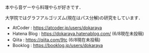 本やら音ゲーやら料理やらが好きです．

大学院ではグラフアルゴリズム(現在はパス分解)の研究をしています．

- AtCoder : https://atcoder.jp/users/dokaraya
- Hatena Blog : https://dokaraya.hatenablog.com/ (6/8現在未投稿)
- Qiita : https://qiita.com/9tc (6/8現在未投稿)
- Booklog : https://booklog.jp/users/dokaraya
